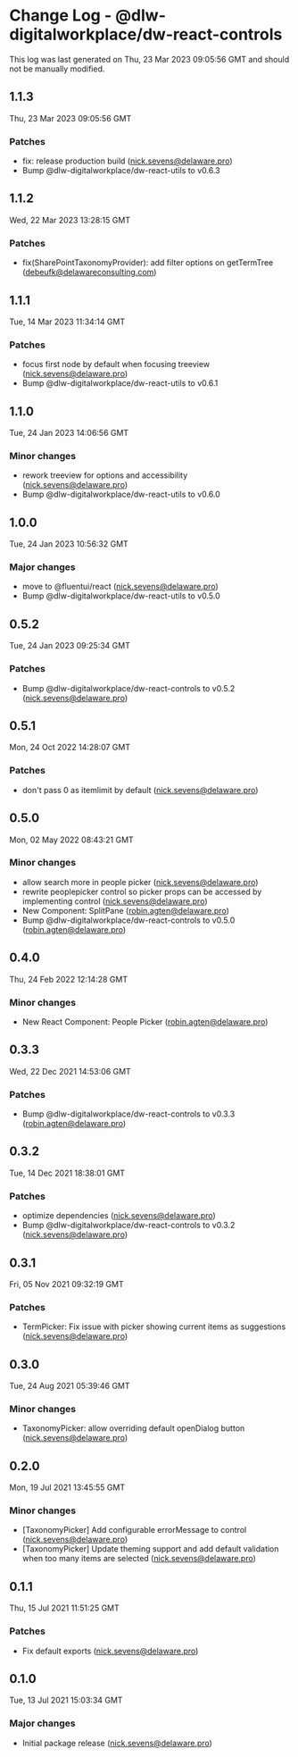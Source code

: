 # Change Log - @dlw-digitalworkplace/dw-react-controls

This log was last generated on Thu, 23 Mar 2023 09:05:56 GMT and should not be manually modified.

<!-- Start content -->

## 1.1.3

Thu, 23 Mar 2023 09:05:56 GMT

### Patches

- fix: release production build (nick.sevens@delaware.pro)
- Bump @dlw-digitalworkplace/dw-react-utils to v0.6.3

## 1.1.2

Wed, 22 Mar 2023 13:28:15 GMT

### Patches

- fix(SharePointTaxonomyProvider): add filter options on getTermTree (debeufk@delawareconsulting.com)

## 1.1.1

Tue, 14 Mar 2023 11:34:14 GMT

### Patches

- focus first node by default when focusing treeview (nick.sevens@delaware.pro)
- Bump @dlw-digitalworkplace/dw-react-utils to v0.6.1

## 1.1.0

Tue, 24 Jan 2023 14:06:56 GMT

### Minor changes

- rework treeview for options and accessibility (nick.sevens@delaware.pro)
- Bump @dlw-digitalworkplace/dw-react-utils to v0.6.0

## 1.0.0

Tue, 24 Jan 2023 10:56:32 GMT

### Major changes

- move to @fluentui/react (nick.sevens@delaware.pro)
- Bump @dlw-digitalworkplace/dw-react-utils to v0.5.0

## 0.5.2

Tue, 24 Jan 2023 09:25:34 GMT

### Patches

- Bump @dlw-digitalworkplace/dw-react-controls to v0.5.2 (nick.sevens@delaware.pro)

## 0.5.1

Mon, 24 Oct 2022 14:28:07 GMT

### Patches

- don't pass 0 as itemlimit by default (nick.sevens@delaware.pro)

## 0.5.0

Mon, 02 May 2022 08:43:21 GMT

### Minor changes

- allow search more in people picker (nick.sevens@delaware.pro)
- rewrite peoplepicker control so picker props can be accessed by implementing control (nick.sevens@delaware.pro)
- New Component: SplitPane (robin.agten@delaware.pro)
- Bump @dlw-digitalworkplace/dw-react-controls to v0.5.0 (robin.agten@delaware.pro)

## 0.4.0

Thu, 24 Feb 2022 12:14:28 GMT

### Minor changes

- New React Component: People Picker (robin.agten@delaware.pro)

## 0.3.3

Wed, 22 Dec 2021 14:53:06 GMT

### Patches

- Bump @dlw-digitalworkplace/dw-react-controls to v0.3.3 (robin.agten@delaware.pro)

## 0.3.2

Tue, 14 Dec 2021 18:38:01 GMT

### Patches

- optimize dependencies (nick.sevens@delaware.pro)
- Bump @dlw-digitalworkplace/dw-react-controls to v0.3.2 (nick.sevens@delaware.pro)

## 0.3.1

Fri, 05 Nov 2021 09:32:19 GMT

### Patches

- TermPicker: Fix issue with picker showing current items as suggestions (nick.sevens@delaware.pro)

## 0.3.0

Tue, 24 Aug 2021 05:39:46 GMT

### Minor changes

- TaxonomyPicker: allow overriding default openDialog button (nick.sevens@delaware.pro)

## 0.2.0

Mon, 19 Jul 2021 13:45:55 GMT

### Minor changes

- [TaxonomyPicker] Add configurable errorMessage to control (nick.sevens@delaware.pro)
- [TaxonomyPicker] Update theming support and add default validation when too many items are selected (nick.sevens@delaware.pro)

## 0.1.1

Thu, 15 Jul 2021 11:51:25 GMT

### Patches

- Fix default exports (nick.sevens@delaware.pro)

## 0.1.0

Tue, 13 Jul 2021 15:03:34 GMT

### Major changes

- Initial package release (nick.sevens@delaware.pro)
